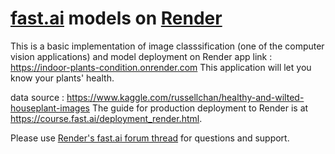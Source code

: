 # [fast.ai](https://www.fast.ai) models on [Render](https://render.com)

This is a basic implementation of image classsification (one of the computer vision applications) and model deployment on Render 
app link : https://indoor-plants-condition.onrender.com
This application will let you know your plants' health.

data source : https://www.kaggle.com/russellchan/healthy-and-wilted-houseplant-images
The guide for production deployment to Render is at https://course.fast.ai/deployment_render.html.

Please use [Render's fast.ai forum thread](https://forums.fast.ai/t/deployment-platform-render/33953) for questions and support.
